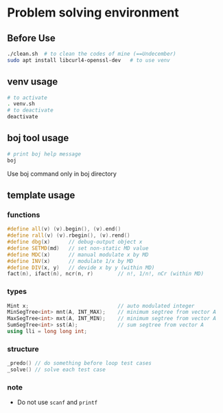 # Problem solving environment

## Before Use

```bash
./clean.sh  # to clean the codes of mine (==Undecember)
sudo apt install libcurl4-openssl-dev   # to use venv
```

## venv usage

```bash
# to activate
. venv.sh
# to deactivate
deactivate
```

## boj tool usage

```bash
# print boj help message
boj
```
Use boj command only in boj directory

## template usage

### functions

```cpp
#define all(v) (v).begin(), (v).end()
#define rall(v) (v).rbegin(), (v).rend()
#define dbg(x)      // debug-output object x
#define SETMD(md)   // set non-static MD value
#define MDC(x)      // manual modulate x by MD
#define INV(x)      // modulate 1/x by MD
#define DIV(x, y)   // devide x by y (within MD)
fact(n), ifact(n), ncr(n, r)        // n!, 1/n!, nCr (within MD)
```

### types

```cpp
Mint x;                             // auto modulated integer
MinSegTree<int> mnt(A, INT_MAX);    // minimum segtree from vector A
MaxSegTree<int> mxt(A, INT_MIN);    // minimum segtree from vector A
SumSegTree<int> sst(A);             // sum segtree from vector A
using lli = long long int;
```

### structure

```cpp
_predo() // do something before loop test cases
_solve() // solve each test case
```

### note

* Do not use `scanf` and `printf`

